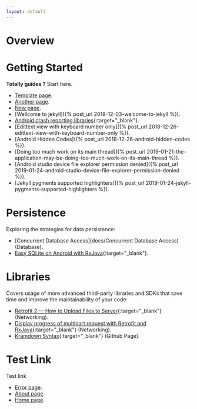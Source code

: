 ```yaml
---
layout: default
---
```


# [](#header-1)Overview

# [](#header-2)Getting Started

**Totally guides ?** Start here.

*   [Template page](template_index).
*   [Another page](another-page).
*   [New page](new-page).
*   [Wellcome to jekyll]({% post_url 2018-12-03-welcome-to-jekyll %}).
*   [Android crash reporting libraries](https://www.appbrain.com/stats/libraries/tag/crash-reporting/android-crash-reporting-libraries){:target="_blank"}.
*   [Edittext view with keyboard number only]({% post_url 2018-12-26-edittext-view-with-keyboard-number-only %}).
*   [Android Hidden Codes]({% post_url 2018-12-26-android-hidden-codes %}).
*   [Doing too much work on its main thread]({% post_url 2019-01-21-the-application-may-be-doing-too-much-work-on-its-main-thread %}).
*   [Android studio device file explorer permission denied]({% post_url 2019-01-24-android-studio-device-file-explorer-permission-denied %}).
*   [Jekyll pygments supported highlighters]({% post_url 2019-01-24-jekyll-pygments-supported-highlighters %}).


# [](#header-3) Persistence

Exploring the strategies for data persistence:

*   [Concurrent Database Access](docs/Concurrent Database Access)(Database).
*   [Easy SQLite on Android with RxJava](http://beust.com/weblog/2015/06/01/easy-sqlite-on-android-with-rxjava/){:target="_blank"}.

# [](#header-4) Libraries

Covers usage of more advanced third-party libraries and SDKs that save time and improve the maintainability of your code:

*   [Retrofit 2 — How to Upload Files to Server](https://futurestud.io/tutorials/retrofit-2-how-to-upload-files-to-server){:target="_blank"} (Networking).
*   [Display progress of multipart request with Retrofit and RxJava](https://medium.com/@PaulinaSadowska/display-progress-of-multipart-request-with-retrofit-and-rxjava-23a4a779e6ba){:target="_blank"} (Networking).
*   [Kramdown Syntax](https://kramdown.gettalong.org/syntax.html#links-and-images){:target="_blank"} (Github Page).

# [](#header-5) Test Link 

Test link

*   [Error page](xxx).
*   [About page](/about).
*   [Home page](/).

